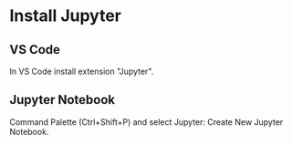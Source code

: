 # Install Jupyter
## VS Code
In VS Code install extension "Jupyter".
## Jupyter Notebook
Command Palette (Ctrl+Shift+P) and select Jupyter: Create New Jupyter Notebook.

